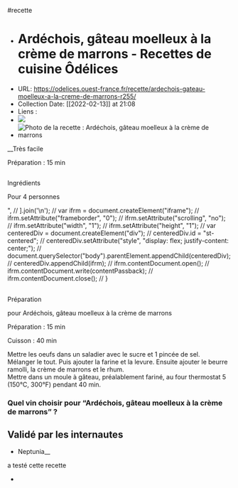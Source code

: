 #recette



- # Ardéchois, gâteau moelleux à la crème de marrons - Recettes de cuisine Ôdélices
- URL: https://odelices.ouest-france.fr/recette/ardechois-gateau-moelleux-a-la-creme-de-marrons-r255/
- Collection Date: [[2022-02-13]] at 21:08
- Liens :
- ![](https://odelices.ouest-france.fr/images/recettes/ardechois.jpg)
- ![Photo de la recette : Ardéchois, gâteau moelleux à la crème de marrons](https://odelices.ouest-france.fr/images/recettes/ardechois.jpg)

__Très facile 

Préparation : 15 min

## 

Ingrédients

Pour 4 personnes

", // ].join('\n'); // var ifrm = document.createElement("iframe"); // ifrm.setAttribute("frameborder", "0"); // ifrm.setAttribute("scrolling", "no"); // ifrm.setAttribute("width", "1"); // ifrm.setAttribute("height", "1"); // var centeredDiv = document.createElement("div"); // centeredDiv.id = "st-centered"; // centeredDiv.setAttribute("style", "display: flex; justify-content: center;"); // document.querySelector("body").parentElement.appendChild(centeredDiv); // centeredDiv.appendChild(ifrm); // ifrm.contentDocument.open(); // ifrm.contentDocument.write(contentPassback); // ifrm.contentDocument.close(); // }

## 

Préparation

pour Ardéchois, gâteau moelleux à la crème de marrons

Préparation : 15 min

Cuisson : 40 min

Mettre les oeufs dans un saladier avec le sucre et 1 pincée de sel.  
Mélanger le tout. Puis ajouter la farine et la levure. Ensuite ajouter le beurre ramolli, la crème de marrons et le rhum.  
Mettre dans un moule à gâteau, préalablement fariné, au four thermostat 5 (150°C, 300°F) pendant 40 min.

### Quel vin choisir pour “Ardéchois, gâteau moelleux à la crème de marrons” ?

##  Validé par les internautes

  * Neptunia__

a testé cette recette 

- 